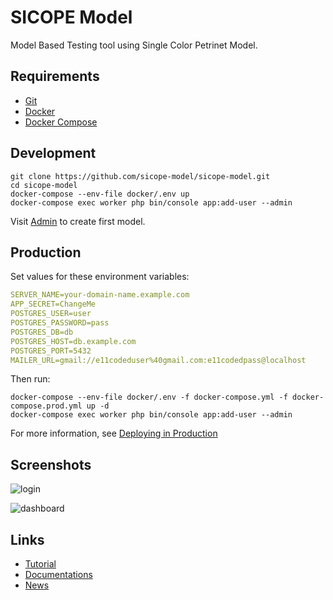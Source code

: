 # SICOPE Model

Model Based Testing tool using Single Color Petrinet Model.

## Requirements

* [Git](https://git-scm.com/downloads)
* [Docker](https://docs.docker.com/get-docker/)
* [Docker Compose](https://docs.docker.com/compose/install/)

## Development

```shell
git clone https://github.com/sicope-model/sicope-model.git
cd sicope-model
docker-compose --env-file docker/.env up
docker-compose exec worker php bin/console app:add-user --admin
```

Visit [Admin](http://localhost) to create first model.

## Production

Set values for these environment variables:

```yaml
SERVER_NAME=your-domain-name.example.com
APP_SECRET=ChangeMe
POSTGRES_USER=user
POSTGRES_PASSWORD=pass
POSTGRES_DB=db
POSTGRES_HOST=db.example.com
POSTGRES_PORT=5432
MAILER_URL=gmail://e11codeduser%40gmail.com:e11codedpass@localhost
```

Then run:

```shell
docker-compose --env-file docker/.env -f docker-compose.yml -f docker-compose.prod.yml up -d
docker-compose exec worker php bin/console app:add-user --admin
```

For more information, see [Deploying in Production](https://github.com/dunglas/symfony-docker/blob/main/docs/production.md)

## Screenshots

![login](http://sicope-model.github.io/img/screenshots/login.png)

![dashboard](http://sicope-model.github.io/img/screenshots/dashboard.png)


## Links

* [Tutorial](https://sicope-model.github.io/docs/tutorial)
* [Documentations](https://sicope-model.github.io/docs)
* [News](http://sicope-model.github.io/blog)
